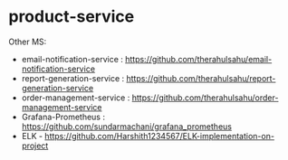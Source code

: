 # product-service

Other MS: 

- email-notification-service : https://github.com/therahulsahu/email-notification-service
- report-generation-service : https://github.com/therahulsahu/report-generation-service
- order-management-service : https://github.com/therahulsahu/order-management-service
- Grafana-Prometheus : https://github.com/sundarmachani/grafana_prometheus
- ELK - https://github.com/Harshith1234567/ELK-implementation-on-project
